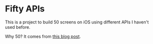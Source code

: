 # Fifty APIs

This is a project to build 50 screens on iOS using different APIs I haven't used before.

Why 50? It comes from [this blog post](https://blinry.org/50-tic80-carts/).
